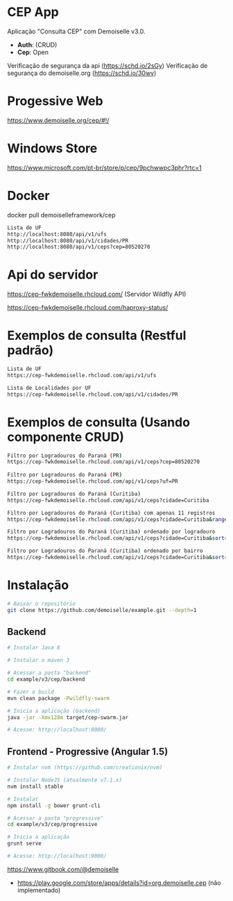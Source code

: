 # CEP App
Aplicação "Consulta CEP" com Demoiselle v3.0.

- **Auth**: (CRUD)
- **Cep**: Open

Verificação de segurança da api (https://schd.io/2sGy)
Verificação de segurança do demoiselle.org (https://schd.io/30wv)

# Progessive Web

https://www.demoiselle.org/cep/#!/

# Windows Store
https://www.microsoft.com/pt-br/store/p/cep/9pchwwpc3phr?rtc=1

# Docker

docker pull demoiselleframework/cep
```bash
Lista de UF
http://localhost:8080/api/v1/ufs
http://localhost:8080/api/v1/cidades/PR
http://localhost:8080/api/v1/ceps?cep=80520270
```

# Api do servidor

https://cep-fwkdemoiselle.rhcloud.com/ (Servidor Wildfly API)

https://cep-fwkdemoiselle.rhcloud.com/haproxy-status/ 

# Exemplos de consulta (Restful padrão)

```bash
Lista de UF
https://cep-fwkdemoiselle.rhcloud.com/api/v1/ufs

Lista de Localidades por UF
https://cep-fwkdemoiselle.rhcloud.com/api/v1/cidades/PR
```

# Exemplos de consulta (Usando componente CRUD)

 ```bash
 Filtro por Logradouros do Paraná (PR)
 https://cep-fwkdemoiselle.rhcloud.com/api/v1/ceps?cep=80520270
  
 Filtro por Logradouros do Paraná (PR)
 https://cep-fwkdemoiselle.rhcloud.com/api/v1/ceps?uf=PR
 
 Filtro por Logradouros do Paraná (Curitiba)
 https://cep-fwkdemoiselle.rhcloud.com/api/v1/ceps?cidade=Curitiba
 
 Filtro por Logradouros do Paraná (Curitiba) com apenas 11 registros
 https://cep-fwkdemoiselle.rhcloud.com/api/v1/ceps?cidade=Curitiba&range=0-10
 
 Filtro por Logradouros do Paraná (Curitiba) ordenado por logradouro
 https://cep-fwkdemoiselle.rhcloud.com/api/v1/ceps?cidade=Curitiba&sort=logradouro
 
 Filtro por Logradouros do Paraná (Curitiba) ordenado por bairro
 https://cep-fwkdemoiselle.rhcloud.com/api/v1/ceps?cidade=Curitiba&sort=bairroIni
```

# Instalação

```bash
# Baixar o repositório
git clone https://github.com/demoiselle/example.git --depth=1
```

## Backend
```bash
# Instalar Java 8 

# Instalar o maven 3

# Acessar a pasta "backend"
cd example/v3/cep/backend

# Fazer o build
mvn clean package -Pwildfly-swarm

# Inicia a aplicação (backend)
java -jar -Xmx128m target/cep-swarm.jar

# Acesse: http://localhost:8080/

```

## Frontend - Progressive (Angular 1.5)
```bash
# Instalar nvm (https://github.com/creationix/nvm)

# Instalar NodeJS (atualmente v7.1.x)
nvm install stable

# Instalar 
npm install -g bower grunt-cli 

# Acessar a pasta "progressive"
cd example/v3/cep/progressive

# Inicia a aplicação 
grunt serve

# Acesse: http://localhost:9000/
```
https://www.gitbook.com/@demoiselle

* https://play.google.com/store/apps/details?id=org.demoiselle.cep (não implementado)
